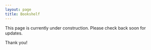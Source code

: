 ```yaml
---
layout: page
title: Bookshelf
---
```


This page is currently under construction. Please check back soon for updates.

Thank you!